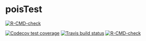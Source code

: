 # poisTest
<!-- badges: start -->
  [![R-CMD-check](https://github.com/yitianc75/poisTest/workflows/R-CMD-check/badge.svg)](https://github.com/yitianc75/poisTest/actions)

  [![Codecov test coverage](https://codecov.io/gh/yitianc75/poisTest/branch/main/graph/badge.svg)](https://app.codecov.io/gh/yitianc75/poisTest?branch=main)
[![Travis build status](https://travis-ci.com/yitianc75/poisTest.svg?branch=main)](https://travis-ci.com/yitianc75/poisTest)
[![R-CMD-check](https://github.com/yitianc75/poisTest/workflows/R-CMD-check/badge.svg)](https://github.com/yitianc75/poisTest/actions)
<!-- badges: end -->
